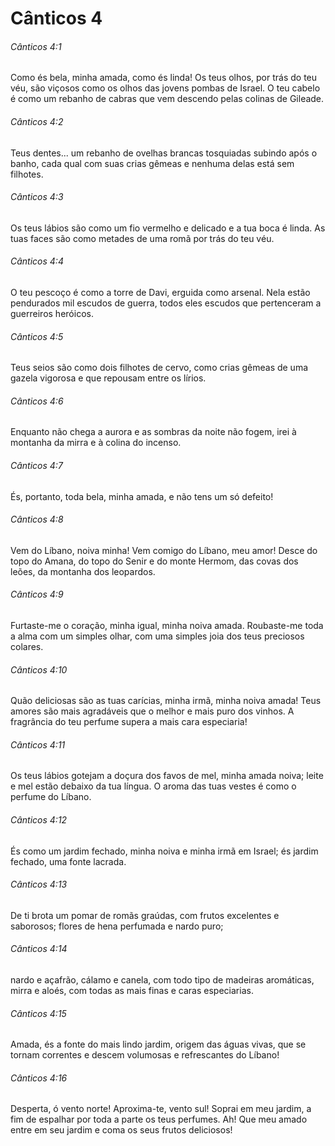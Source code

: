 # Cânticos 4

###### Cânticos 4:1

Como és bela, minha amada, como és linda! Os teus olhos, por trás do teu véu, são viçosos como os olhos das jovens pombas de Israel. O teu cabelo é como um rebanho de cabras que vem descendo pelas colinas de Gileade.

###### Cânticos 4:2

Teus dentes... um rebanho de ovelhas brancas tosquiadas subindo após o banho, cada qual com suas crias gêmeas e nenhuma delas está sem filhotes.

###### Cânticos 4:3

Os teus lábios são como um fio vermelho e delicado e a tua boca é linda. As tuas faces são como metades de uma romã por trás do teu véu.

###### Cânticos 4:4

O teu pescoço é como a torre de Davi, erguida como arsenal. Nela estão pendurados mil escudos de guerra, todos eles escudos que pertenceram a guerreiros heróicos.

###### Cânticos 4:5

Teus seios são como dois filhotes de cervo, como crias gêmeas de uma gazela vigorosa e que repousam entre os lírios.

###### Cânticos 4:6

Enquanto não chega a aurora e as sombras da noite não fogem, irei à montanha da mirra e à colina do incenso.

###### Cânticos 4:7

És, portanto, toda bela, minha amada, e não tens um só defeito!

###### Cânticos 4:8

Vem do Líbano, noiva minha! Vem comigo do Líbano, meu amor! Desce do topo do Amana, do topo do Senir e do monte Hermom, das covas dos leões, da montanha dos leopardos.

###### Cânticos 4:9

Furtaste-me o coração, minha igual, minha noiva amada. Roubaste-me toda a alma com um simples olhar, com uma simples joia dos teus preciosos colares.

###### Cânticos 4:10

Quão deliciosas são as tuas carícias, minha irmã, minha noiva amada! Teus amores são mais agradáveis que o melhor e mais puro dos vinhos. A fragrância do teu perfume supera a mais cara especiaria!

###### Cânticos 4:11

Os teus lábios gotejam a doçura dos favos de mel, minha amada noiva; leite e mel estão debaixo da tua língua. O aroma das tuas vestes é como o perfume do Líbano.

###### Cânticos 4:12

És como um jardim fechado, minha noiva e minha irmã em Israel; és jardim fechado, uma fonte lacrada.

###### Cânticos 4:13

De ti brota um pomar de romãs graúdas, com frutos excelentes e saborosos; flores de hena perfumada e nardo puro;

###### Cânticos 4:14

nardo e açafrão, cálamo e canela, com todo tipo de madeiras aromáticas, mirra e aloés, com todas as mais finas e caras especiarias.

###### Cânticos 4:15

Amada, és a fonte do mais lindo jardim, origem das águas vivas, que se tornam correntes e descem volumosas e refrescantes do Líbano!

###### Cânticos 4:16

Desperta, ó vento norte! Aproxima-te, vento sul! Soprai em meu jardim, a fim de espalhar por toda a parte os teus perfumes. Ah! Que meu amado entre em seu jardim e coma os seus frutos deliciosos!

